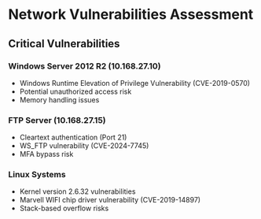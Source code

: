 # Network Vulnerabilities Assessment

## Critical Vulnerabilities

### Windows Server 2012 R2 (10.168.27.10)
- Windows Runtime Elevation of Privilege Vulnerability (CVE-2019-0570)
- Potential unauthorized access risk
- Memory handling issues

### FTP Server (10.168.27.15)
- Cleartext authentication (Port 21)
- WS_FTP vulnerability (CVE-2024-7745)
- MFA bypass risk

### Linux Systems
- Kernel version 2.6.32 vulnerabilities
- Marvell WIFI chip driver vulnerability (CVE-2019-14897)
- Stack-based overflow risks